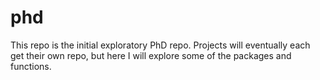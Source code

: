 # phd

This repo is the initial exploratory PhD repo. Projects will eventually each get their own repo, but here I will explore some of the packages and functions.
